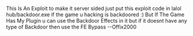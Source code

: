 This Is An Exploit to make it server sided just put this exploit code in lalol hub/backdoor.exe if the game u hacking is backdoored :) But If The Game Has My Plugin u can use the Backdoor Effects in it but if it doesnt have any type of Backdoor then use the FE Bypass
                                           --Offix2000

